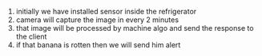 1) initially we have installed sensor inside the refrigerator 
2) camera will capture the image in every 2 minutes 
3) that image will be processed by machine algo and send the response to the client 
4) if that banana is rotten then we will send him alert

